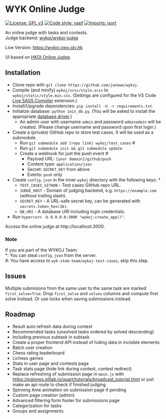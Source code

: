 # WYK Online Judge
[![License: GPL v3](https://img.shields.io/badge/License-GPLv3-blue.svg)](https://www.gnu.org/licenses/gpl-3.0)
[![Code style: yapf](https://img.shields.io/badge/code%20style-yapf-blue)](https://github.com/google/yapf)
[
    ![Imports: isort](https://img.shields.io/badge/%20imports-isort-%231674b1?style=flat&labelColor=ef8336)
](https://pycqa.github.io/isort/)

An online judge with tasks and contests.
<br>
Judge backend: [wykoj/wykoj-judge](https://github.com/wykoj/wykoj-judge)

Live Version: https://wykoj.owo.idv.hk

UI based on [HKOI Online Judge](https://judge.hkoi.org).

## Installation
- Clone repo with `git clone https://github.com/jonowo/wykoj`.
- Compile (and minify) `wykoj/scss/style.scss` to `wykoj/static/style.min.css`.
  (Settings are configured for the VS Code
  [Live SASS Compiler](https://marketplace.visualstudio.com/items?itemName=ritwickdey.live-sass) extension.)
- Install/Upgrade dependencies: `pip install -U -r requirements.txt`.
- Initialize database: `python init_db.py`. (You will be asked to install the appropriate
  [database driver](https://tortoise-orm.readthedocs.io/en/latest/getting_started.html).)
  - An admin user with username `admin` and password `adminadmin` will be created.
    (Please change username and password upon first login.)
- Create a (private) GitHub repo to store test cases. It will be used as a submodule.
  - Run `git submodule add [repo link] wykoj/test_cases` #
  - Run `git submodule init && git submodule update`
  - Create a webhook for just the push event #
    - Payload URL: `[your domain]/github/push`
    - Content type: `application/json`
    - Secret: `SECRET_KEY` from above
    - Events: `push` only
- Create `config.json` in the inner `wykoj` directory with the following keys: *
  - `TEST_CASES_GITHUB` - Test cases GitHub repo URL.
  - `JUDGE_HOST` - Domain of judging backend, e.g. `https://example.com` (without trailing slash).
  - `SECRET_KEY` - A URL-safe secret key, can be generated with `secrets.token_hex(16)`.
  - `DB_URI` - A database URI including login credentials.
- Run `hypercorn -b 0.0.0.0:3000 "wykoj:create_app()"`.

Access the online judge at http://localhost:3000.

### Note
If you are part of the WYKOJ Team: <br>
*: You can steal `config.json` from the server. <br>
#: You have access to `wyk-stem-team/wykoj-test-cases`, skip this step.

## Issues
Multiple submisions from the same user to the same task are marked `first_solve=True`.
Drop `first_solve` and `solves` columns and compute first solve instead.
Or use locks when saving submissions instead.

## Roadmap
- Result auto refresh data during contest
- Recommended tasks (unsolved tasks ordered by solved descending)
- Including previous subtask in subtask
- Create a proper frontend API instead of hiding data in invisible elements
- Batch user creation
- Chess rating leaderboard
- Lichess games
- Stats in user page and contests page
- Task stats page (hide link during contest, contest redirect)
- Replace refreshing of submission page in `main.js` with
  https://pgjones.gitlab.io/quart/tutorials/broadcast_tutorial.html
  or just make an api route to check if finished judging
- Spinning Ame animation on submission page if pending
- Custom page creation (admin)
- Advanced filtering form footer for submissions page
- Categorization for tasks
- Groups and assignments
